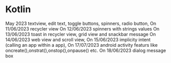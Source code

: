 # Kotlin
May 2023 textview, edit text, toggle buttons, spinners, radio button, On 11/06/2023 recycler view
On 12/06/2023 spinners with strings values
On 13/06/2023 toast in recycler view, grid view and snackbar message
On 14/06/2023 web view and scroll view,
On 15/06/2023 implicity intent (calling an app within a app),
On 17/07/2023 android activity featurs like oncreate(),onstrat(),onstop(),onpause() etc.
On 18/06/2023 dialog message box 
